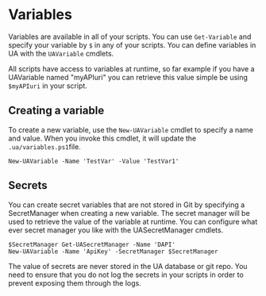 # Variables

Variables are available in all of your scripts. You can use `Get-Variable` and specify your variable by `$` in any of your scripts. You can define variables in UA with the `UAVariable` cmdlets.

All scripts have access to variables at runtime, so far example if you have a UAVariable named "myAPIuri" you can retrieve this value simple be using `$myAPIuri` in your script.

## Creating a variable

To create a new variable, use the `New-UAVariable` cmdlet to specify a name and value. When you invoke this cmdlet, it will update the `.ua/variables.ps1`file.

```text
New-UAVariable -Name 'TestVar' -Value 'TestVar1'
```

## Secrets

You can create secret variables that are not stored in Git by specifying a SecretManager when creating a new variable. The secret manager will be used to retrieve the value of the variable at runtime. You can configure what ever secret manager you like with the UASecretManager cmdlets.

```text
$SecretManager Get-UASecretManager -Name 'DAPI'
New-UAVariable -Name 'ApiKey' -SecretManager $SecretManager
```

The value of secrets are never stored in the UA database or git repo. You need to ensure that you do not log the secrets in your scripts in order to prevent exposing them through the logs.

